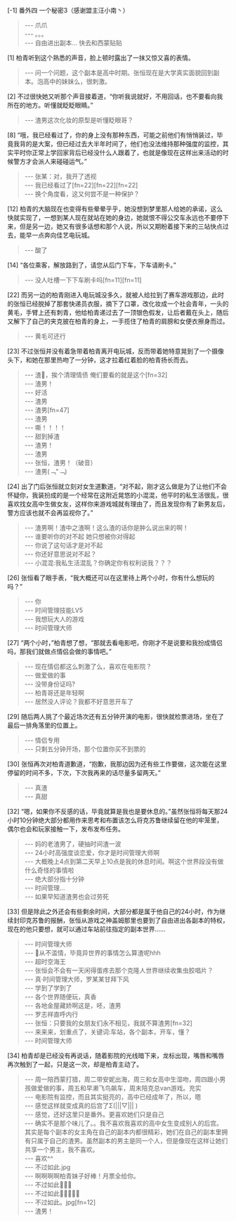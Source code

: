 
[-1] 番外四 一个秘密3（感谢盟主汪小南丶）
>--- 爪爪<br>
>--- 。。。<br>
>--- 自由进出副本… 快去和西蒙贴贴<br>

[1] 柏青听到这个熟悉的声音，脸上顿时露出了一抹又惊又喜的表情。
>--- 问一个问题，这个副本是高中时期。张恒现在是大学真实面貌回到副本。泡高中的妹妹么，很刺激。<br>

[2] 不过很快她又听那个声音接着道，“你听我说就好，不用回话，也不要看向我所在的地方。听懂就眨眨眼睛。”
>--- 渣男这次化妆的原型是听懂眨眼哥？<br>

[8] “哦，我已经看过了，你的身上没有那种东西，可能之前他们有悄悄装过，毕竟我背的是大案，但已经过去大半年时间了，他们也没法维持那种强度的监控，其实平时你正常上学回家背后已经没什么人跟着了，也就是像现在这样出来活动的时候警方才会派人来碰碰运气。”
>--- 张某：对，我开了透视<br>
>--- 我已经看过了[fn=22][fn=22][fn=22]<br>
>--- 换个角度看，这又何尝不是一种保护？<br>

[12] 柏青的大脑现在也变得有些晕晕乎乎，她没想到梦里那人给她的承诺，这么快就实现了，一想到某人现在就站在她的身边，她就恨不得公交车永远也不要停下来，但是另一边，她又有很多话想和那个人说，所以又期盼着接下来的三站快点过去，能早一点奔向佳艺电玩城。
>--- 酸了<br>

[14] “各位乘客，解放路到了，请您从后门下车，下车请刷卡。”
>--- 没人吐槽一下下车刷卡吗[fn=11][fn=11]<br>

[22] 而另一边的柏青刚进入电玩城没多久，就被人给拉到了赛车游戏那边，此时的张恒已经脱掉了那套快递员衣服，摘下了口罩，改化妆成一个社会青年，一头的黄毛，手臂上还有刺青，他给柏青递过去了一顶银色假发，让后者戴在头上，随后又解下了自己的夹克披在柏青的身上，一手揽住了柏青的肩膀和女便衣擦身而过。
>--- 黄毛可还行<br>

[23] 不过张恒并没有着急带着柏青离开电玩城，反而带着她特意晃到了一个摄像头下，和她在那里热吻了一分钟，这才拉着红着脸的柏青扬长而去。
>--- 渣🐙，挨个清理情债
俺们要看的就是这个[fn=32]<br>
>--- 渣男！<br>
>--- 好活<br>
>--- 渣男<br>
>--- 渣男[fn=47]<br>
>--- 渣男<br>
>--- 嘶！！！！<br>
>--- 甜到掉渣<br>
>--- 渣男！<br>
>--- 渣男<br>
>--- 张恒，渣男！（破音）<br>
>--- 渣男(﹁"﹁)<br>

[24] 出了门后张恒就立刻对女生道歉道，“对不起，刚才这么做是为了让他们不会怀疑你，我装扮成的是一个经常在这附近晃悠的小混混，他平时的私生活很乱，很喜欢找女高中生做女友，这样你来游戏城就有理由了，而且发现你有了新男友后，警方应该也就不会再监视你了。”
>--- 渣男啊！渣中之渣啊！这么渣的话你是肿么说出来的啊！<br>
>--- 谁要听你的对不起  她只想被你对得起<br>
>--- 你说了这句话才是对不起<br>
>--- 你还好意思说对不起？<br>
>--- 小混混:我私生活混乱？你确定你有权利说我？？？<br>

[26] 张恒看了眼手表，“我大概还可以在这里待上两个小时，你有什么想玩的吗？”
>--- 你<br>
>--- 时间管理技能LV5<br>
>--- 我想玩大人的游戏<br>
>--- 时间管理大师<br>

[27] “两个小时，”柏青想了想，“那就去看电影吧，你刚才不是说要和我扮成情侣吗，那我们就做点情侣会做的事情吧。”
>--- 现在情侣都这么刺激了么，喜欢在电影院？<br>
>--- 做爱做的事<br>
>--- 没带身份证吗?<br>
>--- 柏青哥还是年轻啊<br>
>--- 居然没人评论？我都不好意思开车了<br>

[29] 随后两人挑了个最近场次还有五分钟开演的电影，很快就检票进场，坐在了最后一排角落里的位置上。
>--- 情侣专用<br>
>--- 只剩五分钟开场，那个位置你买不到票的<br>

[30] 张恒再次对柏青道歉道，“抱歉，我那边因为还有些工作要做，这次能在这里停留的时间不多，下次，下次我再来的话尽量多留两天。”
>--- 真渣<br>
>--- 真甜<br>

[32] “嗯，如果你不反感的话，毕竟就算是我也是要休息的。”虽然张恒将每天那24小时10分钟绝大部分都用作来思考和布置该怎么将克苏鲁继续留在他的牢笼里，偶尔也会和玩家接触一下，发布发布任务。
>--- 妈的老渣男了，硬抽时间渣一波<br>
>--- 24小时高强度谈恋爱，你才是时间管理大师啊<br>
>--- 大概晚上4点到第二天早上10点是我的休息时间。啊这个世界段没有做什么奇怪的事情啦<br>
>--- 绝大部分指十分钟<br>
>--- 时间管理…<br>
>--- 如果早知道渣男也会过劳死<br>

[33] 但是除此之外还会有些剩余时间，大部分都是属于他自己的24小时，作为继续封印克苏鲁的报酬，张恒从游戏之神盖姆那里也要到了自由进出各副本的特权，现在的他只要想，就可以通过车站前往指定的副本世界……
>--- 时间管理大师<br>
>--- 🐙从不滥情，毕竟异世界的事情怎么算渣呢hhh<br>
>--- 超时空海王<br>
>--- 张恒会不会有一天闲得蛋疼去那个克隆人世界继续收集虫胶唱片？<br>
>--- 真·时间管理大师，罗某某甘拜下风<br>
>--- 学到了学到了<br>
>--- 各个世界随便玩，真香<br>
>--- 各地金屋藏娇啊这是，呸，渣男<br>
>--- 罗志祥直呼内行<br>
>--- 张恒：只要我的女朋友们永不相见，我就不算渣男[fn=32]<br>
>--- 来来来，划重点了，关键词:车站，各个副本，开车，懂？<br>
>--- 时间管理大师<br>

[34] 柏青却是已经没有再说话，随着影院的光线暗下来，龙标出现，嘴唇和嘴唇再次触到了一起，只是这一次，却是柏青主动了。
>--- 周一陪西蒙打猎，周二带安妮出海，周三和女高中生湿吻，周四跟小男孩做爱做的事，周五和早濑飞鸟飙车，周末陪克总van游戏。充实<br>
>--- 电影院有监控，而且其实挺亮的，高中已经成年了，所以，嗯<br>
>--- 感觉这样就变成真的后宫了Σ(|||▽||| )<br>
>--- 感觉，还好这里只是番外。更喜欢她们只是自己<br>
>--- 确实不是那个味儿了。。我不喜欢我喜欢的高中女生变成别人的后宫。
其实是每个副本的女主角在自己的副本内都很精彩，她们在自己的副本里拥有只属于自己的渣男。虽然副本的男主是同一个人，但是像现在这样让她们共享一个男主，我不喜欢。<br>
>--- 喜欢^^<br>
>--- 不过如此.jpg<br>
>--- 啊啊啊啊柏青妹子好棒！月票全给你。<br>
>--- 不过如此🍋🍋🍋<br>
>--- 不过如此🍋🍋🍋🍋🍋<br>
>--- 不过如此。jpg[fn=12]<br>
>--- 渣男！<br>
